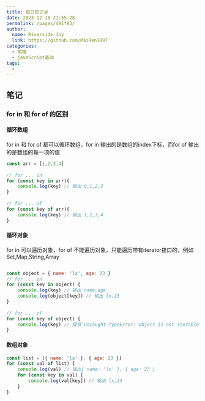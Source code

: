 ```yaml
---
title: 每日知识点
date: 2023-12-18 21:55:28
permalink: /pages/d91f83/
author:
  name: Riverside Joy
  link: https://github.com/MaiRen1997
categories:
  - 前端
  - javaScript基础
tags:
  - 
---
```

## 笔记

### for in 和 for of 的区别

#### 循环数组

for in 和 for of 都可以循环数组，for in 输出的是数组的index下标，而for of 输出的是数组的每一项的值

```js
const arr = [1,2,3,4]
 
// for ... in
for (const key in arr){
    console.log(key) // 输出 0,1,2,3
}
 
// for ... of
for (const key of arr){
    console.log(key) // 输出 1,2,3,4
}
```

#### 循环对象

for in 可以遍历对象，for of 不能遍历对象，只能遍历带有iterator接口的，例如Set,Map,String,Array

```js

const object = { name: 'lx', age: 23 }
// for ... in
for (const key in object) {
    console.log(key) // 输出 name,age
    console.log(object[key]) // 输出 lx,23
}
 
// for ... of
for (const key of object) {
    console.log(key) // 报错 Uncaught TypeError: object is not iterable
}
```

#### 数组对象

```js
const list = [{ name: 'lx' }, { age: 23 }]
for (const val of list) {
    console.log(val) // 输出{ name: 'lx' }, { age: 23 }
    for (const key in val) {
        console.log(val[key]) // 输出 lx,23
    }
}
```

















